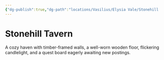```yaml
---
{"dg-publish":true,"dg-path":"locations/Vasilius/Elysia Vale/Stonehill Tavern.md","permalink":"/locations/vasilius/elysia-vale/stonehill-tavern/","tags":["location"],"noteIcon":"tavern"}
---
```


# Stonehill Tavern
A cozy haven with timber-framed walls, a well-worn wooden floor, flickering candlelight, and a quest board eagerly awaiting new postings.
